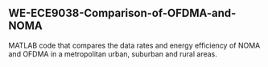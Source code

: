 ## WE-ECE9038-Comparison-of-OFDMA-and-NOMA

MATLAB code that compares the data rates and energy efficiency of NOMA and OFDMA in a metropolitan urban, suburban and rural areas.
